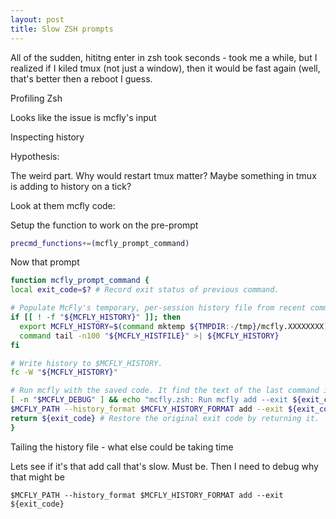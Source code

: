 ```yaml
---
layout: post
title: Slow ZSH prompts
---
```


All of the sudden, hititng enter in zsh took seconds - took me a while, but I realized if I kiled tmux (not just a window), then it would be fast again (well, that's better then a reboot I guess.

Profiling Zsh

Looks like the issue is mcfly's input

Inspecting history

Hypothesis:

The weird part. Why would restart tmux matter? Maybe something in tmux is adding to history on a tick?

Look at them mcfly code:

Setup the function to work on the pre-prompt

```zsh
precmd_functions+=(mcfly_prompt_command)
```

Now that prompt

```zsh
function mcfly_prompt_command {
local exit_code=$? # Record exit status of previous command.

# Populate McFly's temporary, per-session history file from recent commands in the shell's primary HISTFILE.
if [[ ! -f "${MCFLY_HISTORY}" ]]; then
  export MCFLY_HISTORY=$(command mktemp ${TMPDIR:-/tmp}/mcfly.XXXXXXXX)
  command tail -n100 "${MCFLY_HISTFILE}" >| ${MCFLY_HISTORY}
fi

# Write history to $MCFLY_HISTORY.
fc -W "${MCFLY_HISTORY}"

# Run mcfly with the saved code. It find the text of the last command in $MCFLY_HISTORY and save it to the database.
[ -n "$MCFLY_DEBUG" ] && echo "mcfly.zsh: Run mcfly add --exit ${exit_code}"
$MCFLY_PATH --history_format $MCFLY_HISTORY_FORMAT add --exit ${exit_code}
return ${exit_code} # Restore the original exit code by returning it.
}
```

Tailing the history file - what else could be taking time

Lets see if it's that add call that's slow. Must be. Then I need to debug why that might be

    $MCFLY_PATH --history_format $MCFLY_HISTORY_FORMAT add --exit ${exit_code}

